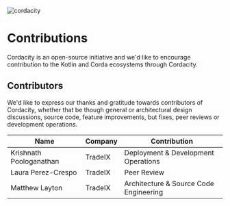 ![cordacity](https://raw.githubusercontent.com/cordacity/cordacity.github.io/master/content/images/logo/cordacity.png)

# Contributions

Cordacity is an open-source initiative and we'd like to encourage contribution to the Kotlin and Corda ecosystems through Cordacity.

## Contributors

We'd like to express our thanks and gratitude towards contributors of Cordacity, whether that be though general or architectural design discussions, source code, feature improvements, but fixes, peer reviews or development operations.

| Name                    | Company | Contribution                           |
| ----------------------- | ------- | -------------------------------------- |
| Krishnath Poologanathan | TradeIX | Deployment & Development Operations    |
| Laura Perez-Crespo      | TradeIX | Peer Review                            |
| Matthew Layton          | TradeIX | Architecture & Source Code Engineering |

